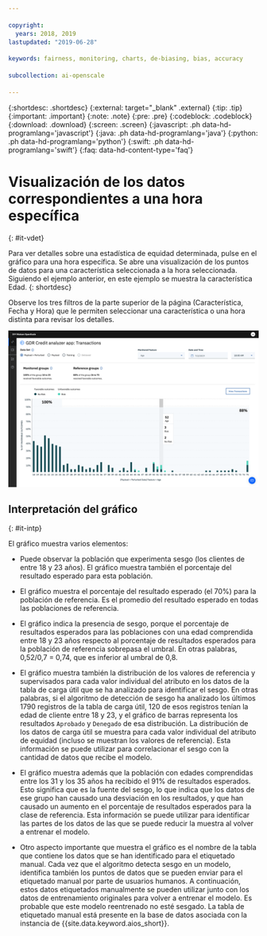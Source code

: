 ```yaml
---

copyright:
  years: 2018, 2019
lastupdated: "2019-06-28"

keywords: fairness, monitoring, charts, de-biasing, bias, accuracy

subcollection: ai-openscale

---
```


{:shortdesc: .shortdesc}
{:external: target="_blank" .external}
{:tip: .tip}
{:important: .important}
{:note: .note}
{:pre: .pre}
{:codeblock: .codeblock}
{:download: .download}
{:screen: .screen}
{:javascript: .ph data-hd-programlang='javascript'}
{:java: .ph data-hd-programlang='java'}
{:python: .ph data-hd-programlang='python'}
{:swift: .ph data-hd-programlang='swift'}
{:faq: data-hd-content-type='faq'}

# Visualización de los datos correspondientes a una hora específica
{: #it-vdet}

Para ver detalles sobre una estadística de equidad determinada, pulse en el gráfico para una hora específica. Se abre una visualización de los puntos de datos para una característica seleccionada a la hora seleccionada. Siguiendo el ejemplo anterior, en este ejemplo se muestra la característica Edad.
{: shortdesc}

Observe los tres filtros de la parte superior de la página (Característica, Fecha y Hora) que le permiten seleccionar una característica o una hora distinta para revisar los detalles.

![Se muestra un gráfico de series de tiempo con columnas que representan los datos alterados y de carga útil por antigüedad y el número de resultados favorables](images/wos-insight-data-detail.png)

## Interpretación del gráfico
{: #it-intp}

El gráfico muestra varios elementos:

- Puede observar la población que experimenta sesgo (los clientes de entre 18 y 23 años). El gráfico muestra también el porcentaje del resultado esperado para esta población.

- El gráfico muestra el porcentaje del resultado esperado (el 70%) para la población de referencia. Es el promedio del resultado esperado en todas las poblaciones de referencia.

- El gráfico indica la presencia de sesgo, porque el porcentaje de resultados esperados para las poblaciones con una edad comprendida entre 18 y 23
años respecto al porcentaje de resultados esperados para la población de referencia sobrepasa el umbral. En otras palabras, 0,52/0,7 = 0,74, que es inferior al umbral de 0,8.

- El gráfico muestra también la distribución de los valores de referencia y supervisados para cada valor individual del atributo en los datos de la tabla de carga útil que se ha analizado para identificar el sesgo. En otras palabras, si el algoritmo de detección de sesgo ha analizado los últimos 1790 registros de la tabla de carga útil, 120 de esos registros tenían la edad de cliente entre 18 y 23, y el gráfico de barras representa los resultados `Aprobado` y `Denegado` de esa distribución. La distribución de los datos de carga útil se muestra para cada valor individual del atributo de equidad (incluso se muestran los valores de referencia). Esta información se puede utilizar para correlacionar el sesgo con la cantidad de datos que recibe el modelo.

- El gráfico muestra además que la población con edades comprendidas entre los 31 y los 35 años ha recibido el 91% de resultados esperados. Esto significa que es la fuente del sesgo, lo que indica que los datos de ese grupo han causado una desviación en los resultados, y que han causado un aumento en el porcentaje de resultados esperados para la clase de referencia. Esta información se puede utilizar para identificar las partes de los datos de las que se puede reducir la muestra al volver a entrenar el modelo.

- Otro aspecto importante que muestra el gráfico es el nombre de la tabla que contiene los datos que se han identificado para el etiquetado manual. Cada vez que el algoritmo detecta sesgo en un modelo, identifica también los puntos de datos que se pueden enviar para el etiquetado manual por parte de usuarios humanos. A continuación, estos datos etiquetados manualmente se pueden utilizar junto con los datos de entrenamiento originales para volver a entrenar el modelo. Es probable que este modelo reentrenado no esté sesgado. La tabla de etiquetado manual está presente en la base de datos asociada con la instancia de {{site.data.keyword.aios_short}}.
